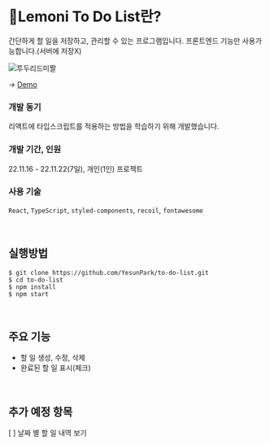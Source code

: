 

# 🍋Lemoni To Do List란?

간단하게 할 일을 저장하고, 관리할 수 있는 프로그램입니다.
프론트엔드 기능만 사용가능합니다.(서버에 저장X)

![투두리드미짤](https://user-images.githubusercontent.com/108933466/204960513-ae88c636-282b-4138-a381-ee6419d26226.gif)

-> [Demo](https://lemoni-todo.netlify.app/)
### 개발 동기
리액트에 타입스크립트를 적용하는 방법을 학습하기 위해 개발했습니다.
### 개발 기간, 인원
22.11.16 - 22.11.22(7일), 개인(1인) 프로젝트
### 사용 기술
`React`, `TypeScript`, `styled-components`, `recoil`, `fontawesome`

<br/>

## 실행방법
```shell
$ git clone https://github.com/YesunPark/to-do-list.git
$ cd to-do-list
$ npm install
$ npm start
```

<br/>

## 주요 기능
- 할 일 생성, 수정, 삭제
- 완료된 할 일 표시(체크)

<br/>

## 추가 예정 항목
[ ] 날짜 별 할 일 내역 보기
